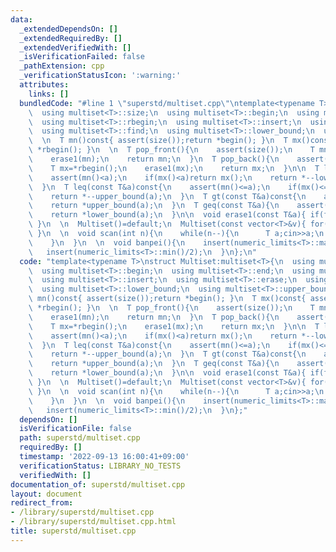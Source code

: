 ```yaml
---
data:
  _extendedDependsOn: []
  _extendedRequiredBy: []
  _extendedVerifiedWith: []
  _isVerificationFailed: false
  _pathExtension: cpp
  _verificationStatusIcon: ':warning:'
  attributes:
    links: []
  bundledCode: "#line 1 \"superstd/multiset.cpp\"\ntemplate<typename T>\nstruct Multiset:multiset<T>{\n\
    \  using multiset<T>::size;\n  using multiset<T>::begin;\n  using multiset<T>::end;\n\
    \  using multiset<T>::rbegin;\n  using multiset<T>::insert;\n  using multiset<T>::erase;\n\
    \  using multiset<T>::find;\n  using multiset<T>::lower_bound;\n  using multiset<T>::upper_bound;\n\
    \  \n  T mn()const{ assert(size());return *begin(); }\n  T mx()const{ assert(size());return\
    \ *rbegin(); }\n  \n  T pop_front(){\n    assert(size());\n    T mn=*begin();\n\
    \    erase1(mn);\n    return mn;\n  }\n  T pop_back(){\n    assert(size());\n\
    \    T mx=*rbegin();\n    erase1(mx);\n    return mx;\n  }\n\n  T lt(const T&a)const{\n\
    \    assert(mn()<a);\n    if(mx()<a)return mx();\n    return *--lower_bound(a);\n\
    \  }\n  T leq(const T&a)const{\n    assert(mn()<=a);\n    if(mx()<=a)return mx();\n\
    \    return *--upper_bound(a);\n  }\n  T gt(const T&a)const{\n    assert(mx()>a);\n\
    \    return *upper_bound(a);\n  }\n  T geq(const T&a){\n    assert(mx()>=a);\n\
    \    return *lower_bound(a);\n  }\n\n  void erase1(const T&a){ if(find(a)!=end())erase(find(a));\
    \ }\n  \n  Multiset()=default;\n  Multiset(const vector<T>&v){ for(const auto&p:v)insert(p);\
    \ }\n  \n  void scan(int n){\n    while(n--){\n      T a;cin>>a;\n      insert(a);\n\
    \    }\n  }\n  \n  void banpei(){\n    insert(numeric_limits<T>::max()/2);\n \
    \   insert(numeric_limits<T>::min()/2);\n  }\n};\n"
  code: "template<typename T>\nstruct Multiset:multiset<T>{\n  using multiset<T>::size;\n\
    \  using multiset<T>::begin;\n  using multiset<T>::end;\n  using multiset<T>::rbegin;\n\
    \  using multiset<T>::insert;\n  using multiset<T>::erase;\n  using multiset<T>::find;\n\
    \  using multiset<T>::lower_bound;\n  using multiset<T>::upper_bound;\n  \n  T\
    \ mn()const{ assert(size());return *begin(); }\n  T mx()const{ assert(size());return\
    \ *rbegin(); }\n  \n  T pop_front(){\n    assert(size());\n    T mn=*begin();\n\
    \    erase1(mn);\n    return mn;\n  }\n  T pop_back(){\n    assert(size());\n\
    \    T mx=*rbegin();\n    erase1(mx);\n    return mx;\n  }\n\n  T lt(const T&a)const{\n\
    \    assert(mn()<a);\n    if(mx()<a)return mx();\n    return *--lower_bound(a);\n\
    \  }\n  T leq(const T&a)const{\n    assert(mn()<=a);\n    if(mx()<=a)return mx();\n\
    \    return *--upper_bound(a);\n  }\n  T gt(const T&a)const{\n    assert(mx()>a);\n\
    \    return *upper_bound(a);\n  }\n  T geq(const T&a){\n    assert(mx()>=a);\n\
    \    return *lower_bound(a);\n  }\n\n  void erase1(const T&a){ if(find(a)!=end())erase(find(a));\
    \ }\n  \n  Multiset()=default;\n  Multiset(const vector<T>&v){ for(const auto&p:v)insert(p);\
    \ }\n  \n  void scan(int n){\n    while(n--){\n      T a;cin>>a;\n      insert(a);\n\
    \    }\n  }\n  \n  void banpei(){\n    insert(numeric_limits<T>::max()/2);\n \
    \   insert(numeric_limits<T>::min()/2);\n  }\n};"
  dependsOn: []
  isVerificationFile: false
  path: superstd/multiset.cpp
  requiredBy: []
  timestamp: '2022-09-13 16:00:41+09:00'
  verificationStatus: LIBRARY_NO_TESTS
  verifiedWith: []
documentation_of: superstd/multiset.cpp
layout: document
redirect_from:
- /library/superstd/multiset.cpp
- /library/superstd/multiset.cpp.html
title: superstd/multiset.cpp
---
```

